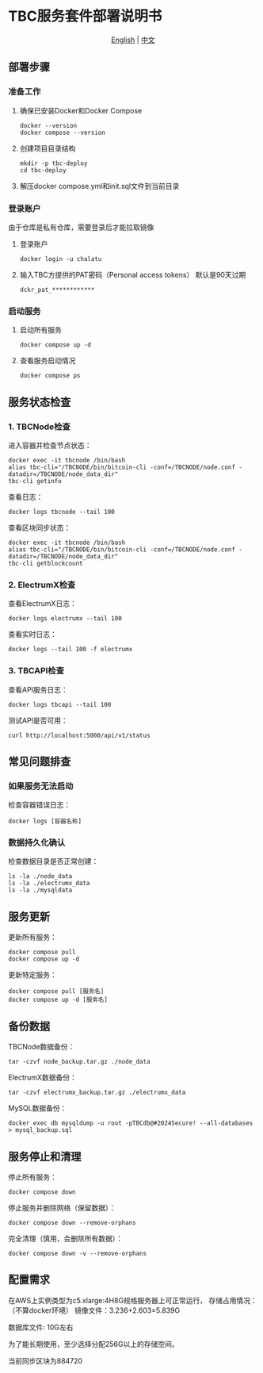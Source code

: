 # TBC服务套件部署说明书

<div align="center">
  <a href="README.md">English</a> | <a href="README_zh.md">中文</a>
</div>

## 部署步骤

### 准备工作

1. 确保已安装Docker和Docker Compose
   ```
   docker --version
   docker compose --version
   ```

2. 创建项目目录结构
   ```
   mkdir -p tbc-deploy
   cd tbc-deploy
   ```

3. 解压docker compose.yml和init.sql文件到当前目录

### 登录账户
由于仓库是私有仓库，需要登录后才能拉取镜像
1. 登录账户
   ```
   docker login -u chalatu
   ```
2. 输入TBC方提供的PAT密码（Personal access tokens） 默认是90天过期
   ```
   dckr_pat_************
   ```


### 启动服务

1. 启动所有服务
   ```
   docker compose up -d
   ```

2. 查看服务启动情况
   ```
   docker compose ps
   ```

## 服务状态检查

### 1. TBCNode检查

进入容器并检查节点状态：
```
docker exec -it tbcnode /bin/bash
alias tbc-cli="/TBCNODE/bin/bitcoin-cli -conf=/TBCNODE/node.conf -datadir=/TBCNODE/node_data_dir"
tbc-cli getinfo
```

查看日志：
```
docker logs tbcnode --tail 100
```

查看区块同步状态：
```
docker exec -it tbcnode /bin/bash
alias tbc-cli="/TBCNODE/bin/bitcoin-cli -conf=/TBCNODE/node.conf -datadir=/TBCNODE/node_data_dir"
tbc-cli getblockcount
```


### 2. ElectrumX检查

查看ElectrumX日志：
```
docker logs electrumx --tail 100
```

查看实时日志：
```
docker logs --tail 100 -f electrumx
```


### 3. TBCAPI检查

查看API服务日志：
```
docker logs tbcapi --tail 100
```

测试API是否可用：
```
curl http://localhost:5000/api/v1/status
```

## 常见问题排查

### 如果服务无法启动

检查容器错误日志：
```
docker logs [容器名称]
```


### 数据持久化确认

检查数据目录是否正常创建：
```
ls -la ./node_data
ls -la ./electrumx_data
ls -la ./mysqldata
```

## 服务更新

更新所有服务：
```
docker compose pull
docker compose up -d
```

更新特定服务：
```
docker compose pull [服务名]
docker compose up -d [服务名]
```

## 备份数据

TBCNode数据备份：
```
tar -czvf node_backup.tar.gz ./node_data
```

ElectrumX数据备份：
```
tar -czvf electrumx_backup.tar.gz ./electrumx_data
```

MySQL数据备份：
```
docker exec db mysqldump -u root -pTBCdb@#2024Secure! --all-databases > mysql_backup.sql
```

## 服务停止和清理

停止所有服务：
```
docker compose down
```

停止服务并删除网络（保留数据）：
```
docker compose down --remove-orphans
```

完全清理（慎用，会删除所有数据）：
```
docker compose down -v --remove-orphans
```

## 配置需求

在AWS上实例类型为c5.xlarge:4H8G规格服务器上可正常运行，
存储占用情况：
（不算docker环境）
镜像文件：3.236+2.603=5.839G

数据库文件:
10G左右

为了能长期使用，至少选择分配256G以上的存储空间。

当前同步区块为884720
